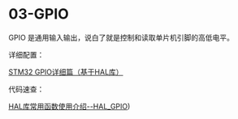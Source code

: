 # 03-GPIO

GPIO 是通用输入输出，说白了就是控制和读取单片机引脚的高低电平。

详细配置：

[STM32 GPIO详细篇（基于HAL库）](https://www.cnblogs.com/dongxiaodong/p/14128088.html)

代码速查：

[HAL库常用函数使用介绍--HAL_GPIO](https://blog.csdn.net/llq_the7/article/details/108235951#:~:text=HAL_GPIO_LockPin%20%2F%2F%20%E5%A6%82%E6%9E%9C%E4%B8%80%E4%B8%AA%E7%AE%A1%E8%84%9A%E7%9A%84%E5%BD%93%E5%89%8D%E7%8A%B6%E6%80%81%E6%98%AF1%EF%BC%8C%E8%AF%BB%E7%AE%A1%E8%84%9A%E5%80%BC%E4%BD%BF%E7%94%A8%E9%94%81%E5%AE%9A%EF%BC%8C%E5%BD%93%E8%BF%99%E4%B8%AA%E7%AE%A1%E8%84%9A%E7%94%B5%E5%B9%B3%E5%8F%98%E5%8C%96%E6%97%B6%E4%BF%9D%E6%8C%81%E9%94%81%E5%AE%9A%E6%97%B6%E7%9A%84%E5%80%BC%EF%BC%8C%E7%9B%B4%E5%88%B0%E9%87%8D%E7%BD%AE%E6%89%8D%E6%94%B9%E5%8F%98%20HAL_StatusTypeDef,HAL_GPIO_LockPin%20%28GPIO_TypeDef%2A%20GPIOx%2C%20uint16_t%20GPIO_Pin%29))